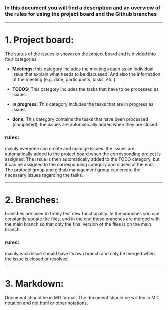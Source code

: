 ### In this document you will find a description and an overview of the rules for using the project board and the Github branches

-------------------------------------------------------

# 1. Project board:
The status of the issues is shown on the project board and is divided into four categories.

* **Meetings:** this category includes the meetings each as an individual issue that explain what needs to be discussed.
And also the information of the meeting (e.g. date, participants, tasks, etc.)

* **TODOS:** This category includes the tasks that have to be processed as issues.

* **in progress:** This category includes the tasks that are in progress as issues.

* **done:** This category contains the tasks that have been processed (completed), the issues are automatically added when they are closed.


### rules:


mainly everyone can create and manage issues. the issues are automatically added to the project board when the corresponding project is assigned.
The issue is then automatically added to the TODO category, but it can be assigned to the corresponding category and closed at the end.
The protocol group and github management group can create the necessary issues regarding the tasks.

-------------------------------------------------------

# 2. Branches:
branches are used to freely test new functionality. In the branches you can constantly update the files, and in the end those branches are merged with the main branch so that only the final version of the files is on the main branch.


### rules:


mainly each issue should have its own branch and only be merged when the issue is closed or resolved


-------------------------------------------------------

# 3. Markdown:

Document should be in MD format. The document should be written in MD notation and not html or other notations.
